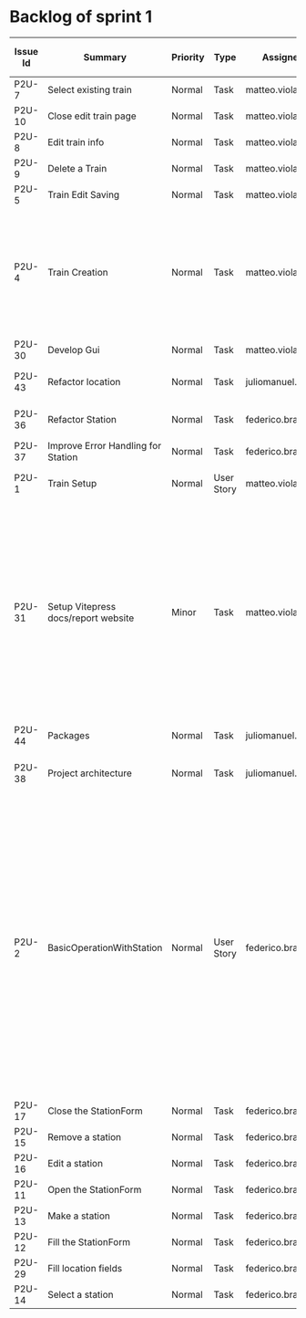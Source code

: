 
# Backlog of sprint 1
| Issue Id | Summary                             | Priority | Type       | Assignee          | Ideal time worst | Ideal days  | Description                                                                                                                                                                                                                                                                                                                                                                                                                                |
|----------|-------------------------------------|----------|------------|-------------------|------------------|-------------|--------------------------------------------------------------------------------------------------------------------------------------------------------------------------------------------------------------------------------------------------------------------------------------------------------------------------------------------------------------------------------------------------------------------------------------------|
| P2U-7    | Select existing train               | Normal   | Task       | matteo.violani    | 120              | 120         |                                                                                                                                                                                                                                                                                                                                                                                                                                            |
| P2U-10   | Close edit train page               | Normal   | Task       | matteo.violani    | 0                | 0           |                                                                                                                                                                                                                                                                                                                                                                                                                                            |
| P2U-8    | Edit train info                     | Normal   | Task       | matteo.violani    | 480              | 30          |                                                                                                                                                                                                                                                                                                                                                                                                                                            |
| P2U-9    | Delete a Train                      | Normal   | Task       | matteo.violani    | 20               | 30          |                                                                                                                                                                                                                                                                                                                                                                                                                                            |
| P2U-5    | Train Edit Saving                   | Normal   | Task       | matteo.violani    | 20               | 960         |                                                                                                                                                                                                                                                                                                                                                                                                                                            |
| P2U-4    | Train Creation                      | Normal   | Task       | matteo.violani    | 20               | 180         | Requirement: * [x] show edit window * [x] insert name * [x] insert number of carriage * [x] type of train (normal, AV) * [x] show max speed * [x] insert max capacity                                                                                                                                                                                                                                                                      |
| P2U-30   | Develop Gui                         | Normal   | Task       | matteo.violani    | 480              | 180         |                                                                                                                                                                                                                                                                                                                                                                                                                                            |
| P2U-43   | Refactor location                   | Normal   | Task       | juliomanuel.buizo | 120              | 60          | punto in comune per le posizioni (Coordinate[T])                                                                                                                                                                                                                                                                                                                                                                                           |
| P2U-36   | Refactor Station                    | Normal   | Task       | federico.bravetti | 480              | 180         | adhere to exagonal architecture                                                                                                                                                                                                                                                                                                                                                                                                            |
| P2U-37   | Improve Error Handling for Station  | Normal   | Task       | federico.bravetti | 960              | 480         | remove require and use Either                                                                                                                                                                                                                                                                                                                                                                                                              |
| P2U-1    | Train Setup                         | Normal   | User Story | matteo.violani    | Non stimato      | Non stimato | Creation of train entity and edit screen                                                                                                                                                                                                                                                                                                                                                                                                   |
| P2U-31   | Setup Vitepress docs/report website | Minor    | Task       | matteo.violani    | 30               | 10          | Configure github workflow and vitepress confguration files: * [x] workflow file config * [x] vitepress file configuration inside folder docs/.vitepress  That file configure website  * [x] npm config file inside docs folder * [x] check of correct path in config file (npm). In order to make deploy of website done                                                                                                                   |
| P2U-44   | Packages                            | Normal   | Task       | juliomanuel.buizo | 120              | 60          | check class name of packages                                                                                                                                                                                                                                                                                                                                                                                                               |
| P2U-38   | Project architecture                | Normal   | Task       | juliomanuel.buizo | 180              | 120         | Dipendenze dei package per heaxagonal architecture                                                                                                                                                                                                                                                                                                                                                                                         |
| P2U-2    | BasicOperationWithStation           | Normal   | User Story | federico.bravetti | Non stimato      | 20          | Creation of Station entity and StationEditor StationEditor includes three panels:  * StationEditorMenu * StationForm * StationMap  Task of this story:  - [x] P2U-11: Open the StationForm   - [x] P2U-12: Fill the StationForm   - [x] P2U-13: Make a station   - [x] P2U-14: Select a station   - [x] P2U-15: Remove a station   - [x] P2U-16: Edit a station   - [x] P2U-17: Close the StationForm   - [x] P2U-29: Fill location fields |
| P2U-17   | Close the StationForm               | Normal   | Task       | federico.bravetti | 30               |             |                                                                                                                                                                                                                                                                                                                                                                                                                                            |
| P2U-15   | Remove a station                    | Normal   | Task       | federico.bravetti | 30               |             |                                                                                                                                                                                                                                                                                                                                                                                                                                            |
| P2U-16   | Edit a station                      | Normal   | Task       | federico.bravetti | 30               |             |                                                                                                                                                                                                                                                                                                                                                                                                                                            |
| P2U-11   | Open the StationForm                | Normal   | Task       | federico.bravetti | 240              |             |                                                                                                                                                                                                                                                                                                                                                                                                                                            |
| P2U-13   | Make a station                      | Normal   | Task       | federico.bravetti | 120              |             |                                                                                                                                                                                                                                                                                                                                                                                                                                            |
| P2U-12   | Fill the StationForm                | Normal   | Task       | federico.bravetti | 30               |             |                                                                                                                                                                                                                                                                                                                                                                                                                                            |
| P2U-29   | Fill location fields                | Normal   | Task       | federico.bravetti | 30               |             |                                                                                                                                                                                                                                                                                                                                                                                                                                            |
| P2U-14   | Select a station                    | Normal   | Task       | federico.bravetti | 30               |             |                                                                                                                                                                                                                                                                                                                                                                                                                                            |

